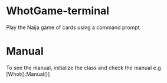 # WhotGame-terminal
Play the Naija game of cards using a command prompt

# Manual
To see the manual, initialize the class and check the manual
e.g [Whot().Manual()]
